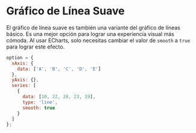 # Gráfico de Línea Suave

El gráfico de línea suave es también una variante del gráfico de líneas básico. Es una mejor opción para lograr una experiencia visual más cómoda. Al usar ECharts, solo necesitas cambiar el valor de `smooth` a `true` para lograr este efecto.

```js live
option = {
  xAxis: {
    data: ['A', 'B', 'C', 'D', 'E']
  },
  yAxis: {},
  series: [
    {
      data: [10, 22, 28, 23, 19],
      type: 'line',
      smooth: true
    }
  ]
};
```
